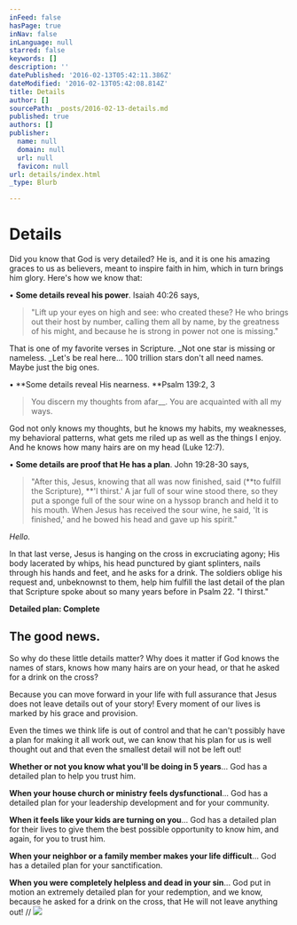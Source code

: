 ```yaml
---
inFeed: false
hasPage: true
inNav: false
inLanguage: null
starred: false
keywords: []
description: ''
datePublished: '2016-02-13T05:42:11.386Z'
dateModified: '2016-02-13T05:42:08.814Z'
title: Details
author: []
sourcePath: _posts/2016-02-13-details.md
published: true
authors: []
publisher:
  name: null
  domain: null
  url: null
  favicon: null
url: details/index.html
_type: Blurb

---
```

# Details

Did you know that God is very detailed? He is, and it is one his amazing graces to us as believers, meant to inspire faith in him, which in turn brings him glory. Here's how we know that: 

• **Some details reveal his power**. Isaiah 40:26 says, 
> 
> "Lift up your eyes on high and see: who created these? He who brings out their host by number, calling them all by name, by the greatness of his might, and because he is strong in power not one is missing." 

That is one of my favorite verses in Scripture. _Not one star is missing or nameless. _Let's be real here... 100 trillion stars don't all need names. Maybe just the big ones.  

• **Some details reveal His nearness.  **Psalm 139:2, 3

> You discern my thoughts from afar__. You are acquainted with all my ways.

God not only knows my thoughts, but he knows my habits, my weaknesses, my behavioral patterns, what gets me riled up as well as the things I enjoy. And he knows how many hairs are on my head (Luke 12:7). 

• **Some details are proof that He has a plan**.  John 19:28-30 says, 
> 
> "After this, Jesus, knowing that all was now finished, said (**to fulfill the Scripture), **'I thirst.' A jar full of sour wine stood there, so they put a sponge full of the sour wine on a hyssop branch and held it to his mouth. When Jesus has received the sour wine, he said, 'It is finished,' and he bowed his head and gave up his spirit."

_Hello._

In that last verse, Jesus is hanging on the cross in excruciating agony; His body lacerated by whips, his head punctured by giant splinters, nails through his hands and feet, and he asks for a drink. The soldiers oblige his request and, unbeknownst to them, help him fulfill the last detail of the plan that Scripture spoke about so many years before in Psalm 22\. "I thirst."

**Detailed plan: Complete**

## The good news.

So why do these little details matter? Why does it matter if God knows the names of stars, knows how many hairs are on your head, or that he asked for a drink on the cross?

Because you can move forward in your life with full assurance that Jesus does not leave details out of your story! Every moment of our lives is marked by his grace and provision.

Even the times we think life is out of control and that he can't possibly have a plan for making it all work out, we can know that his plan for us is well thought out and that even the smallest detail will not be left out!

**Whether or not you know what you'll be doing in 5 years**... God has a detailed plan to help you trust him.

**When your house church or ministry feels dysfunctional**... God has a detailed plan for your leadership development and for your community.

**When it feels like your kids are turning on you**... God has a detailed plan for their lives to give them the best possible opportunity to know him, and again, for you to trust him.

**When your neighbor or a family member makes your life difficult**... God has a detailed plan for your sanctification.

**When you were completely helpless and dead in your sin**... God put in motion an extremely detailed plan for your redemption, and we know, because he asked for a drink on the cross, that He will not leave anything out! //
![](https://s3-us-west-2.amazonaws.com/the-grid-img/p/8f93a9e37d1d57950c46c3bcb5f34b312167a5c7.jpg)